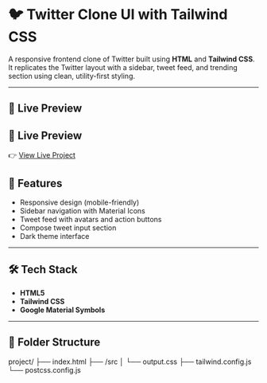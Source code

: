 # 🐦 Twitter Clone UI with Tailwind CSS

A responsive frontend clone of Twitter built using **HTML** and **Tailwind CSS**. It replicates the Twitter layout with a sidebar, tweet feed, and trending section using clean, utility-first styling.

---

## 🔗 Live Preview

## 🔗 Live Preview

👉 [View Live Project](https://harshnivja.github.io/Twitter-clone/)


## 🚀 Features

- Responsive design (mobile-friendly)
- Sidebar navigation with Material Icons
- Tweet feed with avatars and action buttons
- Compose tweet input section
- Dark theme interface

---

## 🛠️ Tech Stack

- **HTML5**
- **Tailwind CSS**
- **Google Material Symbols**

---

## 📁 Folder Structure

project/
├── index.html
├── /src
│ └── output.css
├── tailwind.config.js
└── postcss.config.js



